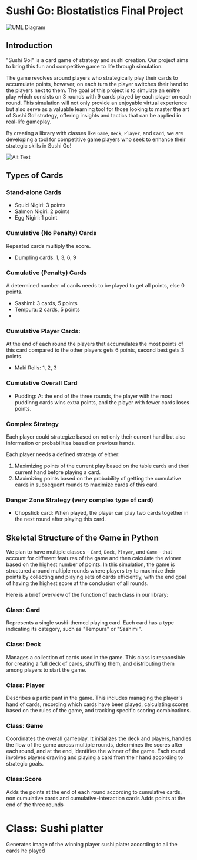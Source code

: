 # Sushi Go: Biostatistics Final Project
![UML Diagram](https://private-user-images.githubusercontent.com/141798228/321368094-26724e4b-869d-4002-9b3d-38a2245eb292.png?jwt=eyJhbGciOiJIUzI1NiIsInR5cCI6IkpXVCJ9.eyJpc3MiOiJnaXRodWIuY29tIiwiYXVkIjoicmF3LmdpdGh1YnVzZXJjb250ZW50LmNvbSIsImtleSI6ImtleTUiLCJleHAiOjE3MTI3NzUzNTIsIm5iZiI6MTcxMjc3NTA1MiwicGF0aCI6Ii8xNDE3OTgyMjgvMzIxMzY4MDk0LTI2NzI0ZTRiLTg2OWQtNDAwMi05YjNkLTM4YTIyNDVlYjI5Mi5wbmc\_WC1BbXotQWxnb3JpdGhtPUFXUzQtSE1BQy1TSEEyNTYmWC1BbXotQ3JlZGVudGlhbD1BS0lBVkNPRFlMU0E1M1BRSzRaQSUyRjIwMjQwNDEwJTJGdXMtZWFzdC0xJTJGczMlMkZhd3M0X3JlcXVlc3QmWC1BbXotRGF0ZT0yMDI0MDQxMFQxODUwNTJaJlgtQW16LUV4cGlyZXM9MzAwJlgtQW16LVNpZ25hdHVyZT0xMTA2MGYzOTFkZDYwNzgyZmUyNzA3OWQ2NmJlMmUzMjFlM2VjMzRmZmFjNTA2MGQ4MGU4Njk4Y2YxMGNjMzUyJlgtQW16LVNpZ25lZEhlYWRlcnM9aG9zdCZhY3Rvcl9pZD0wJmtleV9pZD0wJnJlcG9faWQ9MCJ9.5HtstFJbYv2_f_WtZOtrYotexpZDFz6sPqutAcmaDF0)

## Introduction
"Sushi Go!" is a card game of strategy and sushi creation. Our project aims to bring this fun and competitive game to life through simulation. 

The game revolves around players who strategically play their cards to accumulate points, however, on each turn the player switches their hand to the players next to them. The goal of this project is to simulate an enitre play which consists on 3 rounds with 9 cards played by each player on each round. This simulation will not only provide an enjoyable virtual experience but also serve as a valuable learning tool for those looking to master the art of Sushi Go! strategy, offering insights and tactics that can be applied in real-life gameplay.

By creating a library with classes like `Game`, `Deck`, `Player`, and `Card`, we are developing a tool for competitive game players who seek to enhance their strategic skills in Sushi Go! 

![Alt Text](https://private-user-images.githubusercontent.com/141798228/321367429-b02c0d88-13a3-4160-8ae6-db51f0c2d67a.png?jwt=eyJhbGciOiJIUzI1NiIsInR5cCI6IkpXVCJ9.eyJpc3MiOiJnaXRodWIuY29tIiwiYXVkIjoicmF3LmdpdGh1YnVzZXJjb250ZW50LmNvbSIsImtleSI6ImtleTUiLCJleHAiOjE3MTI3NzUxOTksIm5iZiI6MTcxMjc3NDg5OSwicGF0aCI6Ii8xNDE3OTgyMjgvMzIxMzY3NDI5LWIwMmMwZDg4LTEzYTMtNDE2MC04YWU2LWRiNTFmMGMyZDY3YS5wbmc\_WC1BbXotQWxnb3JpdGhtPUFXUzQtSE1BQy1TSEEyNTYmWC1BbXotQ3JlZGVudGlhbD1BS0lBVkNPRFlMU0E1M1BRSzRaQSUyRjIwMjQwNDEwJTJGdXMtZWFzdC0xJTJGczMlMkZhd3M0X3JlcXVlc3QmWC1BbXotRGF0ZT0yMDI0MDQxMFQxODQ4MTlaJlgtQW16LUV4cGlyZXM9MzAwJlgtQW16LVNpZ25hdHVyZT02OTkwMDRiMWE2OWE4OTAwODgzM2MxNjRiOTAyYTg0NTg5YWQ1OTVmOTdlMjU2MzRiYWM4NzJiYTMwN2JmMjkyJlgtQW16LVNpZ25lZEhlYWRlcnM9aG9zdCZhY3Rvcl9pZD0wJmtleV9pZD0wJnJlcG9faWQ9MCJ9.OtkdQbk9HLb5b75RiKTDq6YyRk5RXxe4agao66HFlF4)

## Types of Cards
### Stand-alone Cards
- Squid Nigiri: 3 points
- Salmon Nigiri: 2 points
- Egg Nigiri: 1 point

### Cumulative (No Penalty) Cards
Repeated cards multiply the score.
- Dumpling cards: 1, 3, 6, 9

### Cumulative (Penalty) Cards
A determined number of cards needs to be played to get all points, else 0 points.
- Sashimi: 3 cards, 5 points
- Tempura: 2 cards, 5 points
- 
### Cumulative Player Cards:
At the end of each round the players that accumulates the most points of this card compared to the other players gets 6 points, second best gets 3 points. 
- Maki Rolls: 1, 2, 3

### Cumulative Overall Card
- Pudding: At the end of the three rounds, the player with the most puddinng cards wins extra points, and the player with fewer cards loses points.

### Complex Strategy
Each player could strategize based on not only their current hand but also information or probabilities based on previous hands.

Each player needs a defined strategy of either:
1. Maximizing points of the current play based on the table cards and theri current hand before playing a card.
2. Maximizing points based on the probability of getting the cumulative cards in subsequent rounds to maximize cards of this card.

### Danger Zone Strategy (very complex type of card)
- Chopstick card: When played, the player can play two cards together in the next round after playing this card.


## Skeletal Structure of the Game in Python
We plan to have multiple classes - `Card`, `Deck`, `Player`, and `Game` - that account for different features of the game and then calculate the winner based on the highest number of points. In this simulation, the game is structured around multiple rounds where players try to maximize their points by collecting and playing sets of cards efficiently, with the end goal of having the highest score at the conclusion of all rounds.

Here is a brief overview of the function of each class in our library:

### Class: Card
Represents a single sushi-themed playing card. Each card has a type indicating its category, such as "Tempura" or "Sashimi".

### Class: Deck
Manages a collection of cards used in the game. This class is responsible for creating a full deck of cards, shuffling them, and distributing them among players to start the game.

### Class: Player
Describes a participant in the game. This includes managing the player's hand of cards, recording which cards have been played, calculating scores based on the rules of the game, and tracking specific scoring combinations.

### Class: Game
Coordinates the overall gameplay. It initializes the deck and players, handles the flow of the game across multiple rounds, determines the scores after each round, and at the end, identifies the winner of the game. Each round involves players drawing and playing a card from their hand according to strategic goals.

### Class:Score
Adds the points at the end of each round according to cumulative cards, non cumulative cards and cumulative-interaction cards
Adds points at the end of the three rounds

# Class: Sushi platter
Generates image of the winning player sushi plater according to all the cards he played
